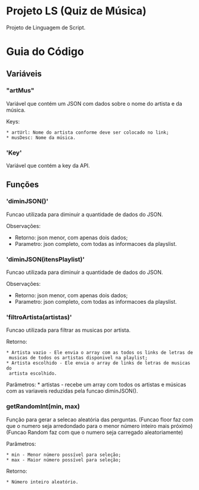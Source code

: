 # Projeto LS (Quiz de Música)

Projeto de Linguagem de Script.

# Guia do Código

## Variáveis

### "artMus"

  Variável que contém um JSON com dados sobre o nome do artista e da música.

  Keys:

    * artUrl: Nome do artista conforme deve ser colocado no link;
    * musDesc: Nome da música.

### 'Key'

  Variável que contém a key da API.

## Funções

### 'diminJSON()'

  Funcao utilizada para diminuir a quantidade de dados do JSON.

  Observações:

  * Retorno: json menor, com apenas dois dados;
  * Parametro: json completo, com todas as informacoes da playslist.

### 'diminJSON(itensPlaylist)'

  Funcao utilizada para diminuir a quantidade de dados do JSON.

  Observações:

  * Retorno: json menor, com apenas dois dados;
  * Parametro: json completo, com todas as informacoes da playslist.

### 'filtroArtista(artistas)'

  Funcao utilizada para filtrar as musicas por artista.

  Retorno:

  	* Artista vazio - Ele envia o array com as todos os links de letras de
     musicas de todos os artistas disponivel na playlist;
  	* Artista escolhido - Ele envia o array de links de letras de musicas do
     artista escolhido.

  Parâmetros:
  	* artistas - recebe um array com todos os artistas e músicas com as
     variaveis reduzidas pela funcao diminJSON().

### getRandomInt(min, max)

  Função para gerar a selecao aleatória das perguntas.
  (Funcao floor faz com que o numero seja arredondado para o menor número
   inteiro mais próximo)
  (Funcao Random faz com que o numero seja carregado aleatoriamente)

  Parâmetros:

    * min - Menor número possível para seleção;
    * max - Maior número possível para seleção;

  Retorno:

    * Número inteiro aleatório.
